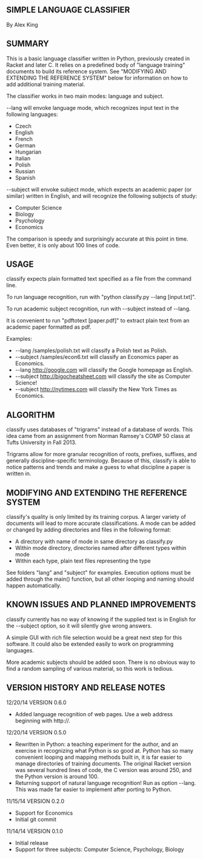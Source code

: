 SIMPLE LANGUAGE CLASSIFIER
--------------------------
By Alex King


SUMMARY
-------

This is a basic language classifier written in Python, previously created in
Racket and later C. It relies on a predefined body of "language training" 
documents to build its reference system. See "MODIFYING AND EXTENDING THE 
REFERENCE SYSTEM" below for information on how to add additional training
material.

The classifier works in two main modes: language and subject.

--lang will envoke language mode, which recognizes input text in the following
languages:
  - Czech
  - English
  - French
  - German
  - Hungarian
  - Italian
  - Polish
  - Russian
  - Spanish

--subject will envoke subject mode, which expects an academic paper (or similar)
written in English, and will recognize the following subjects of study:
  - Computer Science
  - Biology
  - Psychology
  - Economics

The comparison is speedy and surprisingly accurate at this point in time. Even
better, it is only about 100 lines of code.


USAGE
-----

classify expects plain formatted text specified as a file from the command line.

To run language recognition, run with "python classify.py --lang [input.txt]".

To run academic subject recognition, run with --subject instead of --lang.

It is convenient to run "pdftotext [paper.pdf]" to extract plain text from an
academic paper formatted as pdf.

Examples:

  - --lang /samples/polish.txt will classify a Polish text as Polish.
  - --subject /samples/econ6.txt will classify an Economics paper as Economics.
  - --lang http://google.com will classify the Google homepage as English.
  - --subject http://bigocheatsheet.com will classify the site as Computer Science!
  - --subject http://nytimes.com will classify the New York Times as Economics.


ALGORITHM
---------

classify uses databases of "trigrams" instead of a database of words. This idea
came from an assignment from Norman Ramsey's COMP 50 class at Tufts University
in Fall 2013.

Trigrams allow for more granular recognition of roots, prefixes, suffixes, and
generally discipline-specific terminology. Because of this, classify is able
to notice patterns and trends and make a guess to what discipline a paper is
written in.


MODIFYING AND EXTENDING THE REFERENCE SYSTEM
--------------------------------------------

classify's quality is only limited by its training corpus. A larger variety of
documents will lead to more accurate classifications. A mode can be added or
changed by adding directories and files in the following format:

  - A directory with name of mode in same directory as classify.py 
  - Within mode directory, directories named after different types within mode
  - Within each type, plain text files representing the type

See folders "lang" and "subject" for examples. Execution options must be added
through the main() function, but all other looping and naming should happen
automatically.


KNOWN ISSUES AND PLANNED IMPROVEMENTS
-------------------------------------

classify currently has no way of knowing if the supplied text is in English for
the --subject option, so it will silently give wrong answers.

A simple GUI with rich file selection would be a great next step for this
software. It could also be extended easily to work on programming languages.

More academic subjects should be added soon. There is no obvious way to find a 
random sampling of various material, so this work is tedious.


VERSION HISTORY AND RELEASE NOTES
---------------------------------

12/20/14 VERSION 0.6.0

  - Added language recognition of web pages. Use a web address beginning with 
    http://.

12/20/14 VERSION 0.5.0

  - Rewritten in Python: a teaching experiment for the author, and an exercise
    in recognizing what Python is so good at. Python has so many convenient
    looping and mapping methods built in, it is far easier to manage directories
    of training documents. The original Racket version was several hundred lines
    of code, the C version was around 250, and the Python version is around 100.
  - Returning support of natural language recognition! Run as option --lang. 
    This was made far easier to implement after porting to Python.

11/15/14 VERSION 0.2.0

  - Support for Economics
  - Initial git commit

11/14/14 VERSION 0.1.0
  - Initial release
  - Support for three subjects: Computer Science, Psychology, Biology
